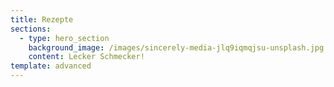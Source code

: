 ```yaml
---
title: Rezepte
sections:
  - type: hero_section
    background_image: /images/sincerely-media-jlq9iqmqjsu-unsplash.jpg
    content: Lecker Schmecker!
template: advanced
---
```

